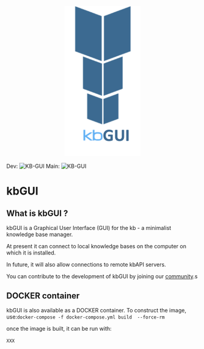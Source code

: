 <p align="center">
    <img src="./img/kbGUIlogo.png?raw=true" width="200"/>

Dev: ![KB-GUI](https://github.com/alshapton/kb-gui/workflows/KB-GUI/badge.svg?branch=develop)
Main: ![KB-GUI](https://github.com/alshapton/kb-gui/workflows/KB-GUI/badge.svg?branch=main)

</p>

# kbGUI 


## What is kbGUI ?

kbGUI is a Graphical User Interface (GUI) for the kb - a minimalist knowledge base manager.

At present it can connect to local knowledge bases on  the computer on which it is installed.

In future, it will  also allow connections to remote kbAPI servers.

You can contribute to the development of kbGUI by joining our [community](https://github.com/alshapton/kb-gui/discussions).s

## DOCKER container

kbGUI is also available as a DOCKER container. To construct the image, use:`docker-compose -f docker-compose.yml build  --force-rm`

once the image is built, it can be run with:

`XXX`

